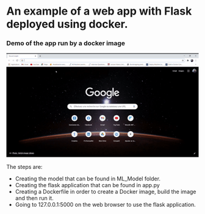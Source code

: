# An example of a web app with Flask deployed using docker.
### Demo of the app run by a docker image 
![Alt Text](https://github.com/kimakour/deploy_flask_docker/blob/main/images/gif1.gif)

The steps are: 
- Creating the model that can be found in ML_Model folder.
- Creating the flask application that can be found in app.py
- Creating a Dockerfile in order to create a Docker image, build the image and then run it.
- Going to 127.0.0.1:5000 on the web browser to use the flask application.
